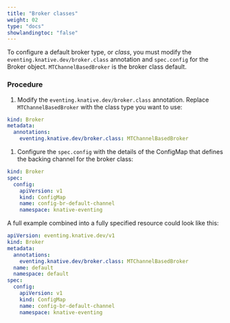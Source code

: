 ```yaml
---
title: "Broker classes"
weight: 02
type: "docs"
showlandingtoc: "false"
---
```


To configure a default broker type, or _class_, you must modify the
`eventing.knative.dev/broker.class` annotation and `spec.config` for the Broker
object. `MTChannelBasedBroker` is the broker class default.

### Procedure

1. Modify the `eventing.knative.dev/broker.class` annotation. Replace
`MTChannelBasedBroker` with the class type you want to use:

```yaml
kind: Broker
metadata:
  annotations:
    eventing.knative.dev/broker.class: MTChannelBasedBroker
```

1. Configure the `spec.config` with the details of the ConfigMap that defines
the backing channel for the broker class:

```yaml
kind: Broker
spec:
  config:
    apiVersion: v1
    kind: ConfigMap
    name: config-br-default-channel
    namespace: knative-eventing
```

A full example combined into a fully specified resource could look like this:

```yaml
apiVersion: eventing.knative.dev/v1
kind: Broker
metadata:
  annotations:
    eventing.knative.dev/broker.class: MTChannelBasedBroker
  name: default
  namespace: default
spec:
  config:
    apiVersion: v1
    kind: ConfigMap
    name: config-br-default-channel
    namespace: knative-eventing
```
